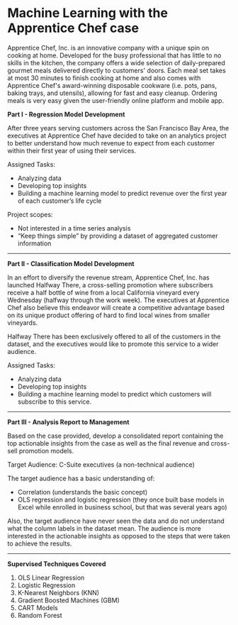 # Machine Learning with the Apprentice Chef case

Apprentice Chef, Inc. is an innovative company with a unique spin on cooking at home. Developed for the busy professional that 
has little to no skills in the kitchen, the company offers a wide selection of daily-prepared gourmet meals delivered 
directly to customers' doors. Each meal set takes at most 30 minutes to finish cooking at home and also comes with Apprentice Chef's award-winning
disposable cookware (i.e. pots, pans, baking trays, and utensils), allowing for fast and easy
cleanup. Ordering meals is very easy given the user-friendly online platform and mobile app.

**Part I - Regression Model Development**

After three years serving customers across the San Francisco Bay Area, the executives at
Apprentice Chef have decided to take on an analytics project to better understand how much
revenue to expect from each customer within their first year of using their services. 

Assigned Tasks:

- Analyzing data
- Developing top insights
- Building a machine learning model to predict revenue over the first year of each customer’s life cycle

Project scopes:

- Not interested in a time series analysis
- “Keep things simple” by providing a dataset of aggregated customer information

---------------------------------------------------------------------------------------------------------

**Part II - Classification Model Development**

In an effort to diversify the revenue stream, Apprentice Chef, Inc. has launched Halfway There,
a cross-selling promotion where subscribers receive a half bottle of wine from a local California
vineyard every Wednesday (halfway through the work week). The executives at Apprentice Chef
also believe this endeavor will create a competitive advantage based on its unique product
offering of hard to find local wines from smaller vineyards.

Halfway There has been exclusively offered to all of the customers in the dataset,
and the executives would like to promote this service to a wider audience.

Assigned Tasks:

- Analyzing data
- Developing top insights
- Building a machine learning model to predict which customers will subscribe to this service.

---------------------------------------------------------------------------------------------------------

**Part III - Analysis Report to Management**

Based on the case provided, develop a consolidated report containing the top actionable insights from the case as well as the final revenue and cross-sell promotion models.

Target Audience: C-Suite executives (a non-technical audience)

The target audience has a basic understanding of:

- Correlation (understands the basic concept)
- OLS regression and logistic regression (they once built base models in Excel while enrolled in business school, but that was several years ago)

Also, the target audience have never seen the data and do not understand what the column labels in the dataset mean. 
The audience is more interested in the actionable insights as opposed to the steps that were taken to achieve the results. 

---------------------------------------------------------------------------------------------------------

**Supervised Techniques Covered**

1. OLS Linear Regression
2. Logistic Regression
3. K-Nearest Neighbors (KNN)
4. Gradient Boosted Machines (GBM) 
5. CART Models
6. Random Forest


